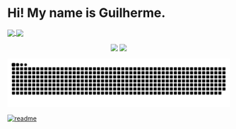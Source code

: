<h1> Hi! My name is Guilherme. </h1>

<div>
  <a href="https://github.com/schmidt2k">
  <img height="180em"   align="center" src="https://github-readme-stats.vercel.app/api?username=schmidt2k&show_icons=true&theme=react&include_all_commits=true&count_private=true"/>
  <img height="180em"  align="center" src="https://github-readme-stats.vercel.app/api/top-langs/?username=Schmidt2k&layout=compact&langs_count=7&theme=react" />

</div>
 <br>
<div  align="center"> 
  <a href="https://www.instagram.com/guischmidt2k/" target="_blank"><img src="https://img.shields.io/badge/-Instagram-%23E4405F?style=for-the-badge&logo=instagram&logoColor=white" target="_blank"></a>
  <a href="https://www.linkedin.com/in/guilherme-schmidt/" target="_blank"><img src="https://img.shields.io/badge/-LinkedIn-%230077B5?style=for-the-badge&logo=linkedin&logoColor=white" target="_blank"></a> 
 
  ![Snake animation](https://github.com/ellen2121/ellen2121/blob/output/github-contribution-grid-snake.svg)
 
</div>
 
[![readme](https://github-readme-stats.vercel.app/api/pin/?username=ELLEN2121&repo=ELLEN2121&theme=react)](https://github.com/ELLEN2121/ELLEN2121)

